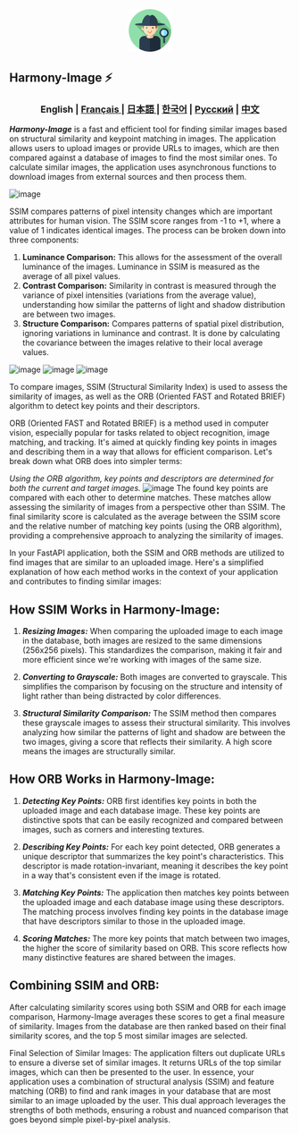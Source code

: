 <div align="center">
  <img src="assets/logo.svg" width="15%"/>
</div>

## Harmony-Image ⚡️

<div align="center">
  <h3>  English | <a href="README_FR.md"> Français </a> | <a href="README_JP.md"> 日本語 </a> | <a href="README_KR.md">한국어</a> | <a href="README_RU.md">Русский</a> | <a href="README_CN.md">中文</a> </h3>
</div>

 **_Harmony-Image_** is a fast and efficient tool for finding similar images based on structural similarity and keypoint matching in images. The application allows users to upload images or provide URLs to images, which are then compared against a database of images to find the most similar ones. To calculate similar images, the application uses asynchronous functions to download images from external sources and then process them.

![image](https://wikimedia.org/api/rest_v1/media/math/render/svg/4203f29f732e5cdc9d8a95907ef6d8e12f08ca09)

SSIM compares patterns of pixel intensity changes which are important attributes for human vision. The SSIM score ranges from -1 to +1, where a value of 1 indicates identical images. The process can be broken down into three components:
1) **Luminance Comparison:** This allows for the assessment of the overall luminance of the images. Luminance in SSIM is measured as the average of all pixel values.
2) **Contrast Comparison:** Similarity in contrast is measured through the variance of pixel intensities (variations from the average value), understanding how similar the patterns of light and shadow distribution are between two images.
3) **Structure Comparison:** Compares patterns of spatial pixel distribution, ignoring variations in luminance and contrast. It is done by calculating the covariance between the images relative to their local average values.

![image](https://wikimedia.org/api/rest_v1/media/math/render/svg/96b4f1c3840c3707a93197798dcbfbfff24fa92b)
![image](https://wikimedia.org/api/rest_v1/media/math/render/svg/fcda97086476fa420b3b06568a0d202980a600d0)
![image](https://wikimedia.org/api/rest_v1/media/math/render/svg/1aebd62ba5b7e6ae47780ccfa659333f078d6eac)

To compare images, SSIM (Structural Similarity Index) is used to assess the similarity of images, as well as the ORB (Oriented FAST and Rotated BRIEF) algorithm to detect key points and their descriptors.

ORB (Oriented FAST and Rotated BRIEF) is a method used in computer vision, especially popular for tasks related to object recognition, image matching, and tracking. It's aimed at quickly finding key points in images and describing them in a way that allows for efficient comparison. Let's break down what ORB does into simpler terms:

_Using the ORB algorithm, key points and descriptors are determined for both the current and target images._
![image](https://i.stack.imgur.com/spSvt.png)
The found key points are compared with each other to determine matches. These matches allow assessing the similarity of images from a perspective other than SSIM. The final similarity score is calculated as the average between the SSIM score and the relative number of matching key points (using the ORB algorithm), providing a comprehensive approach to analyzing the similarity of images.

In your FastAPI application, both the SSIM and ORB methods are utilized to find images that are similar to an uploaded image. Here's a simplified explanation of how each method works in the context of your application and contributes to finding similar images:

## How SSIM Works in Harmony-Image:
1) **_Resizing Images:_** When comparing the uploaded image to each image in the database, both images are resized to the same dimensions (256x256 pixels). This standardizes the comparison, making it fair and more efficient since we're working with images of the same size.

2) **_Converting to Grayscale:_** Both images are converted to grayscale. This simplifies the comparison by focusing on the structure and intensity of light rather than being distracted by color differences.

3) **_Structural Similarity Comparison:_** The SSIM method then compares these grayscale images to assess their structural similarity. This involves analyzing how similar the patterns of light and shadow are between the two images, giving a score that reflects their similarity. A high score means the images are structurally similar.

## How ORB Works in Harmony-Image:
1) **_Detecting Key Points:_** ORB first identifies key points in both the uploaded image and each database image. These key points are distinctive spots that can be easily recognized and compared between images, such as corners and interesting textures.

2) **_Describing Key Points:_** For each key point detected, ORB generates a unique descriptor that summarizes the key point's characteristics. This descriptor is made rotation-invariant, meaning it describes the key point in a way that's consistent even if the image is rotated.

3) **_Matching Key Points:_** The application then matches key points between the uploaded image and each database image using these descriptors. The matching process involves finding key points in the database image that have descriptors similar to those in the uploaded image.

4) **_Scoring Matches:_** The more key points that match between two images, the higher the score of similarity based on ORB. This score reflects how many distinctive features are shared between the images.

## Combining SSIM and ORB:
 After calculating similarity scores using both SSIM and ORB for each image comparison, Harmony-Image averages these scores to get a final measure of similarity.
Images from the database are then ranked based on their final similarity scores, and the top 5 most similar images are selected.

 Final Selection of Similar Images:
The application filters out duplicate URLs to ensure a diverse set of similar images.
 It returns URLs of the top similar images, which can then be presented to the user.
 In essence, your application uses a combination of structural analysis (SSIM) and feature matching (ORB) to find and rank images in your database that are most similar to an image uploaded by the user. This dual approach leverages the strengths of both methods, ensuring a robust and nuanced comparison that goes beyond simple pixel-by-pixel analysis.
